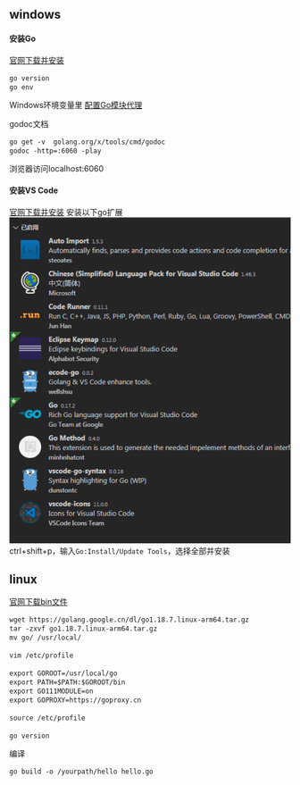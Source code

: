## windows
#### 安装Go
[官网下载并安装](https://golang.org/dl/)
```
go version
go env
```
Windows环境变量里 [配置Go模块代理](https://goproxy.cn/)

godoc文档
```
go get -v  golang.org/x/tools/cmd/godoc
godoc -http=:6060 -play
```
浏览器访问localhost:6060

#### 安装VS Code
[官网下载并安装]([https://code.visualstudio.com/](https://code.visualstudio.com/))
安装以下go扩展
![](../images/微信图片_20201013153210.png)
ctrl+shift+p，输入`Go:Install/Update Tools`，选择全部并安装

## linux
[官网下载bin文件](https://golang.google.cn/dl/)
```
wget https://golang.google.cn/dl/go1.18.7.linux-arm64.tar.gz
tar -zxvf go1.18.7.linux-arm64.tar.gz
mv go/ /usr/local/

vim /etc/profile

export GOROOT=/usr/local/go
export PATH=$PATH:$GOROOT/bin
export GO111MODULE=on
export GOPROXY=https://goproxy.cn

source /etc/profile

go version

```
编译
```
go build -o /yourpath/hello hello.go
```
